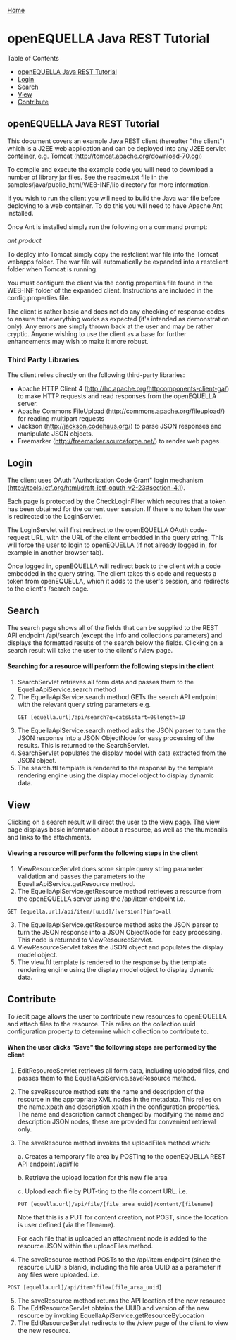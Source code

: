 [Home](https://equella.github.io/)

# openEQUELLA Java REST Tutorial

Table of Contents

- [openEQUELLA Java REST Tutorial](#openequella-java-rest-tutorial)
- [Login](#login)
- [Search](#search)
- [View](#view)
- [Contribute](#contribute)

## openEQUELLA Java REST Tutorial

This document covers an example Java REST client (hereafter "the client") which is a J2EE web application and can be deployed into any J2EE servlet container, e.g. Tomcat (<http://tomcat.apache.org/download-70.cgi>)

To compile and execute the example code you will need to download a number of library jar files. See the readme.txt file in the samples/java/public_html/WEB-INF/lib directory for more information.

If you wish to run the client you will need to build the Java war file before deploying to a web container. To do this you will need to have Apache Ant installed.

Once Ant is installed simply run the following on a command prompt:

_ant product_

To deploy into Tomcat simply copy the restclient.war file into the Tomcat webapps folder. The war file will automatically be expanded into a restclient folder when Tomcat is running.

You must configure the client via the config.properties file found in the WEB-INF folder of the expanded client. Instructions are included in the config.properties file.

The client is rather basic and does not do any checking of response codes to ensure that everything works as expected (it's intended as demonstration only). Any errors are simply thrown back at the user and may be rather cryptic. Anyone wishing to use the client as a base for further enhancements may wish to make it more robust.

### Third Party Libraries

The client relies directly on the following third-party libraries:

- Apache HTTP Client 4 (<http://hc.apache.org/httpcomponents-client-ga/>) to make HTTP requests and read responses from the openEQUELLA server.
- Apache Commons FileUpload (<http://commons.apache.org/fileupload/>) for reading multipart requests
- Jackson (<http://jackson.codehaus.org/>) to parse JSON responses and manipulate JSON objects.
- Freemarker (<http://freemarker.sourceforge.net/>) to render web pages

## Login

The client uses OAuth "Authorization Code Grant" login mechanism (<http://tools.ietf.org/html/draft-ietf-oauth-v2-23#section-4.1>).

Each page is protected by the CheckLoginFilter which requires that a token has been obtained for the current user session. If there is no token the user is redirected to the LoginServlet.

The LoginServlet will first redirect to the openEQUELLA OAuth code-request URL, with the URL of the client embedded in the query string. This will force the user to login to openEQUELLA (if not already logged in, for example in another browser tab).

Once logged in, openEQUELLA will redirect back to the client with a code embedded in the query string. The client takes this code and requests a token from openEQUELLA, which it adds to the user's session, and redirects to the client's /search page.

## Search

The search page shows all of the fields that can be supplied to the REST API endpoint /api/search (except the info and collections parameters) and displays the formatted results of the search below the fields. Clicking on a search result will take the user to the client's /view page.

#### Searching for a resource will perform the following steps in the client

1.  SearchServlet retrieves all form data and passes them to the EquellaApiService.search method
2.  The EquellaApiService.search method GETs the search API endpoint with the relevant query string parameters e.g.
    ```
    GET [equella.url]/api/search?q=cats&start=0&length=10
    ```
3.  The EquellaApiService.search method asks the JSON parser to turn the JSON response into a JSON ObjectNode for easy processing of the results. This is returned to the SearchServlet.
4.  SearchServlet populates the display model with data extracted from the JSON object.
5.  The search.ftl template is rendered to the response by the template rendering engine using the display model object to display dynamic data.

## View

Clicking on a search result will direct the user to the view page. The view page displays basic information about a resource, as well as the thumbnails and links to the attachments.

#### Viewing a resource will perform the following steps in the client

1.  ViewResourceServlet does some simple query string parameter validation and passes the parameters to the EquellaApiService.getResource method.
2.  The EquellaApiService.getResource method retrieves a resource from the openEQUELLA server using the /api/item endpoint i.e.

```
GET [equella.url]/api/item/[uuid]/[version]?info=all
```

3.  The EquellaApiService.getResource method asks the JSON parser to turn the JSON response into a JSON ObjectNode for easy processing. This node is returned to ViewResourceServlet.
4.  ViewResourceServlet takes the JSON object and populates the display model object.
5.  The view.ftl template is rendered to the response by the template rendering engine using the display model object to display dynamic data.

## Contribute

To /edit page allows the user to contribute new resources to openEQUELLA and attach files to the resource. This relies on the collection.uuid configuration property to determine which collection to contribute to.

#### When the user clicks "Save" the following steps are performed by the client

1.  EditResourceServlet retrieves all form data, including uploaded files, and passes them to the EquellaApiService.saveResource method.
2.  The saveResource method sets the name and description of the resource in the appropriate XML nodes in the metadata. This relies on the name.xpath and description.xpath in the configuration properties. The name and description cannot changed by modifying the name and description JSON nodes, these are provided for convenient retrieval only.
3.  The saveResource method invokes the uploadFiles method which:

    a. Creates a temporary file area by POSTing to the openEQUELLA REST API endpoint /api/file

    b. Retrieve the upload location for this new file area

    c. Upload each file by PUT-ting to the file content URL. i.e.

    ```
    PUT [equella.url]/api/file/[file_area_uuid]/content/[filename]
    ```

    Note that this is a PUT for content creation, not POST, since the location is user defined (via the filename).

    For each file that is uploaded an attachment node is added to the resource JSON within the uploadFiles method.

4.  The saveResource method POSTs to the /api/item endpoint (since the resource UUID is blank), including the file area UUID as a parameter if any files were uploaded. i.e.

```
POST [equella.url]/api/item?file=[file_area_uuid]
```

5.  The saveResource method returns the API location of the new resource
6.  The EditResourceServlet obtains the UUID and version of the new resource by invoking EquellaApiService.getResourceByLocation
7.  The EditResourceServlet redirects to the /view page of the client to view the new resource.
